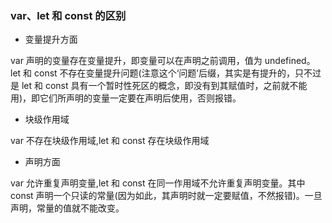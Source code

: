 ### var、let 和 const 的区别

- 变量提升方面

var 声明的变量存在变量提升，即变量可以在声明之前调用，值为 undefined。
let 和 const 不存在变量提升问题(注意这个‘问题’后缀，其实是有提升的，只不过是 let 和 const 具有一个暂时性死区的概念，即没有到其赋值时，之前就不能用)，即它们所声明的变量一定要在声明后使用，否则报错。

- 块级作用域

var 不存在块级作用域,let 和 const 存在块级作用域

- 声明方面

var 允许重复声明变量,let 和 const 在同一作用域不允许重复声明变量。其中 const 声明一个只读的常量(因为如此，其声明时就一定要赋值，不然报错)。一旦声明，常量的值就不能改变。
